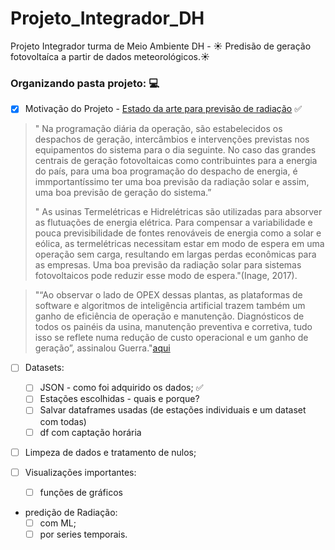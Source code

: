 # Projeto_Integrador_DH
Projeto Integrador  turma de Meio Ambiente DH - ☀️ Predisão de geração fotovoltaíca a partir de dados meteorológicos.:sunny:


### Organizando pasta projeto: 💻

- [x] Motivação do Projeto - [Estado da arte para previsão de radiação](https://anaiscbens.emnuvens.com.br/cbens/article/download/751/751) :white_check_mark:
        
> " Na programação diária da operação, são estabelecidos os despachos de geração, intercâmbios e intervenções previstas nos equipamentos do sistema para o dia seguinte. No caso das grandes centrais de geração fotovoltaicas como contribuintes para a energia do país, para uma boa programação do despacho de energia, é immportantíssimo ter uma boa previsão da radiação solar e assim, uma boa previsão de geração do sistema.”
>
> " As usinas Termelétricas e Hidrelétricas são utilizadas para absorver as flutuações de energia elétrica. Para compensar a variabilidade e pouca previsibilidade de fontes renováveis de energia como a solar e eólica, as termelétricas necessitam estar em modo de espera em uma operação sem carga, resultando em largas perdas econômicas para as empresas. Uma boa previsão da radiação solar para sistemas fotovoltaicos pode reduzir esse modo de espera."(Inage, 2017).

> "“Ao observar o lado de OPEX dessas plantas, as plataformas de software e algoritmos de inteligência artificial trazem também um ganho de eficiência de operação e manutenção. Diagnósticos de todos os painéis da usina, manutenção preventiva e corretiva, tudo isso se reflete numa redução de custo operacional e um ganho de geração”, assinalou Guerra."[aqui](https://www.itpindustrial.com.br/blog/artigo/energia-solar-inteligencia-artificial-sera-fator-diferencial-na-competitividade-de-projetos)

- [ ] Datasets:
    - [ ] JSON - como foi adquirido os dados; ✅
    - [ ] Estações escolhidas - quais e porque?
    - [ ] Salvar dataframes usadas (de estações individuais e um dataset com todas)
    - [ ] df com captação horária 
 
- [ ] Limpeza de dados e tratamento de nulos;
    
- [ ] Visualizações importantes:
        
    - [ ] funções de gráficos 

- predição de Radiação:
  - [ ]  com ML;
  - [ ]  por series temporais.
